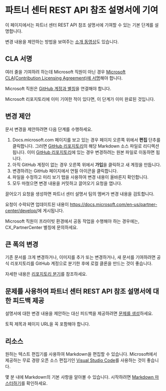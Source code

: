 # <a name="contributing-to-partner-center-rest-api-reference-documentation"></a>파트너 센터 REST API 참조 설명서에 기여

이 페이지에서는 파트너 센터 REST API 참조 설명서에 기여할 수 있는 기본 단계를 설명합니다.

변경 내용을 제안하는 방법을 보여주는 [소개 동영상](https://channel9.msdn.com/Blogs/WinHEC/Contributing-to-MSDN-and-TechNet-Documentation)도 있습니다.

## <a name="sign-a-cla"></a>CLA 서명

여러 줄을 기여하려 하는데 Microsoft 직원이 아닌 경우 [Microsoft CLA(Contribution Licensing Agreement)에 서명](https://cla.microsoft.com/)해야 합니다.

Microsoft 직원은 [GitHub 계정과 별칭](https://opensource.microsoft.com/link)을 연결해야 합니다.

Microsoft 리포지토리에 이미 기여한 적이 있다면, 이 단계가 이미 완료된 것입니다.

## <a name="proposing-a-change"></a>변경 제안

문서 변경을 제안하려면 다음 단계를 수행하세요.

1. Docs.microsoft.com 페이지를 보고 있는 경우 페이지 오른쪽 위에서 **편집** 단추를 클릭합니다.  그러면 [GitHub 리포지토리](https://github.com/microsoftdocs/partner-rest)의 해당 Markdown 소스 파일로 리디렉션됩니다.  이미 [GitHub 리포지토리](https://github.com/microsoftdocs/partner-rest)에 있는 경우 변경하려는 원본 파일로 이동하면 됩니다.
2. 아직 GitHub 계정이 없는 경우 오른쪽 위에서 **가입**을 클릭하고 새 계정을 만듭니다.
3. 변경하려는 GitHub 페이지에서 연필 아이콘을 클릭합니다.
4. 파일을 수정하고 미리 보기 탭을 사용하여 변경 내용이 올바른지 확인합니다.
5. 모두 마쳤으면 변경 내용을 커밋하고 끌어오기 요청을 엽니다.

끌어오기 요청을 생성하면 파트너 센터 설명서 팀의 멤버가 변경 내용을 검토합니다.

요청이 수락되면 업데이트된 내용이 <https://docs.microsoft.com/en-us/partner-center/develop/>에 게시됩니다.

Microsoft 직원이 프라이빗 환경에서 공동 작업을 수행해야 하는 경우에는, CX_PartnerCenter 별칭에 문의하세요.

## <a name="making-more-substantial-changes"></a>큰 폭의 변경

기존 문서를 크게 변경하거나, 이미지를 추가 또는 변경하거나, 새 문서를 기여하려면 공식 리포지토리를 GitHub 계정으로 분기한 후에 로컬 클론을 만드는 것이 좋습니다.

자세한 내용은 [리포지토리 분기](https://help.github.com/articles/fork-a-repo/)를 참조하세요.

## <a name="using-issues-to-provide-feedback-on-partner-center-rest-api-reference-documentation"></a>문제를 사용하여 파트너 센터 REST API 참조 설명서에 대한 피드백 제공

설명서에 대한 변경 내용을 제안하는 대신 피드백을 제공하려면 [문제를 생성](https://github.com/microsoftdocs/partner-rest/issues)하세요.

토픽 제목과 페이지 URL을 꼭 포함해야 합니다.

## <a name="resources"></a>리소스

원하는 텍스트 편집기를 사용하여 Markdown을 편집할 수 있습니다.  Microsoft에서 제공하는 무료 경량 오픈 소스 편집기인 [Visual Studio Code](https://code.visualstudio.com/)를 사용하는 것이 좋습니다.

몇 분 내에 Markdown의 기본 사항을 알아볼 수 있습니다.  시작하려면 [Markdown 마스터하기](https://guides.github.com/features/mastering-markdown/)를 확인하세요.